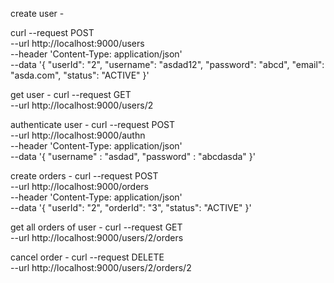 create user - 

curl --request POST \
  --url http://localhost:9000/users \
  --header 'Content-Type: application/json' \
  --data '{
	"userId": "2",
	"username": "asdad12",
	"password": "abcd",
	"email": "asda.com",
	"status": "ACTIVE"
}'

get user - 
curl --request GET \
  --url http://localhost:9000/users/2

authenticate user - 
curl --request POST \
  --url http://localhost:9000/authn \
  --header 'Content-Type: application/json' \
  --data '{
	"username" : "asdad", 
	"password" : "abcdasda"
}'


create orders - 
curl --request POST \
  --url http://localhost:9000/orders \
  --header 'Content-Type: application/json' \
  --data '{
	"userId": "2",
	"orderId": "3",
	"status": "ACTIVE"
}'

get all orders of user - 
curl --request GET \
  --url http://localhost:9000/users/2/orders

cancel order - 
curl --request DELETE \
  --url http://localhost:9000/users/2/orders/2


